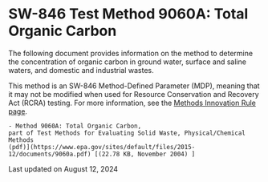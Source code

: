 
# SW-846 Test Method 9060A: Total Organic Carbon  


The following document provides information on the method to determine
the concentration of organic carbon in ground water, surface and saline
waters, and domestic and industrial wastes.

This method is an SW-846 Method-Defined Parameter (MDP), meaning that it
may not be modified when used for Resource Conservation and Recovery Act
(RCRA) testing. For more information, see the [Methods Innovation Rule
page](/hw-sw846/final-rule-methods-innovation-rule).

    - Method 9060A: Total Organic Carbon,
    part of Test Methods for Evaluating Solid Waste, Physical/Chemical
    Methods
    (pdf)](https://www.epa.gov/sites/default/files/2015-12/documents/9060a.pdf) [(22.78 KB, November 2004) ] 

Last updated on August 12, 2024

